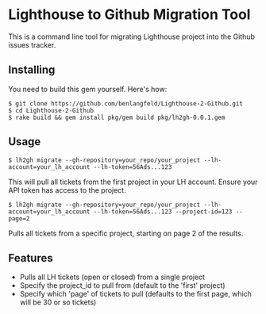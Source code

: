 # Lighthouse to Github Migration Tool

This is a command line tool for migrating Lighthouse project into the Github issues tracker.

## Installing

You need to build this gem yourself. Here's how:

``` shell
$ git clone https://github.com/benlangfeld/Lighthouse-2-Github.git
$ cd Lighthouse-2-Github
$ rake build && gem install pkg/gem build pkg/lh2gh-0.0.1.gem 
```

## Usage

```
$ lh2gh migrate --gh-repository=your_repo/your_project --lh-account=your_lh_account --lh-token=56Ads...123

```

This will pull all tickets from the first project in your LH account. Ensure your API token has access to the project.

```
$ lh2gh migrate --gh-repository=your_repo/your_project --lh-account=your_lh_account --lh-token=56Ads...123 --project-id=123 --page=2
```

Pulls all tickets from a specific project, starting on page 2 of the results. 

## Features

* Pulls all LH tickets (open or closed) from a single project
* Specify the project_id to pull from (default to the 'first' project)
* Specify which 'page' of tickets to pull (defaults to the first page, which will be 30 or so tickets)